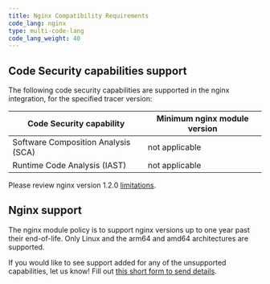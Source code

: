 ```yaml
---
title: Nginx Compatibility Requirements
code_lang: nginx
type: multi-code-lang
code_lang_weight: 40
---
```


## Code Security capabilities support

The following code security capabilities are supported in the nginx integration, for the
specified tracer version:

| Code Security capability               | Minimum nginx module version |
|----------------------------------------|------------------------------
| Software Composition Analysis (SCA)    | not applicable               |
| Runtime Code Analysis (IAST)           | not applicable               |

Please review nginx version 1.2.0 [limitations][1].

## Nginx support

The nginx module policy is to support nginx versions up to one year past their
end-of-life. Only Linux and the arm64 and amd64 architectures are supported.

<div class="alert alert-info">If you would like to see support added for any of
the unsupported capabilities, let us know! Fill out <a
href="https://forms.gle/gHrxGQMEnAobukfn7">this short form to send
details</a>.</div>

[1]: /security/application_security/setup/threat_detection/nginx

